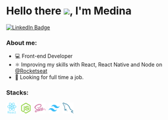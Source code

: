 # Hello there <img src="https://raw.githubusercontent.com/kaueMarques/kaueMarques/master/hi.gif" height="30px">, I'm Medina

<div id="badges">
  <a href="https://www.linkedin.com/in/eu-medina/">
    <img src="https://img.shields.io/badge/LinkedIn-blue?style=for-the-badge&logo=linkedin&logoColor=white" alt="LinkedIn Badge"/>
  </a>
</div>

### About me:

- 💻 Front-end Developer
- ⚛ Improving my skills with React, React Native and Node on [@Rocketseat](https://www.rocketseat.com.br/)
- 🔎 Looking for full time a job.

### Stacks:

<div>

<img src="https://github.com/devicons/devicon/blob/master/icons/react/react-original-wordmark.svg" title="React and React Native" alt="React " width="30" height="30"/>&nbsp;
<img src="https://github.com/devicons/devicon/blob/master/icons/nodejs/nodejs-plain.svg" title="Node" alt="Node" width="30" height="30"/>&nbsp;
<img src="https://github.com/devicons/devicon/blob/master/icons/sass/sass-original.svg"  title="SASS" alt="CSS" width="30" height="30"/>&nbsp;
<img src="https://github.com/devicons/devicon/blob/master/icons/tailwindcss/tailwindcss-plain.svg" title="Tailwind" alt="HTML" width="30" height="30"/>&nbsp;
<img src="https://github.com/devicons/devicon/blob/master/icons/mysql/mysql-plain.svg" title="MySQL"  alt="MySQL" width="30" height="30"/>&nbsp;

</div>
